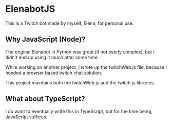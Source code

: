 # ElenabotJS

This is a Twitch bot made by myself, Elena, for personal use.

## Why JavaScript (Node)?

The original Elenabot in Python was great (if not overly complex), but I didn't end up using it much after some time.

While working on another project, I wrote up the twitchWeb.js file, because I needed a browser based twitch chat solution.

This project maintains both the twitchWeb.js and the twitch.js libraries.

## What about TypeScript?

I do want to eventually write this in TypeScript, but for the time being, JavaScript suffices.
